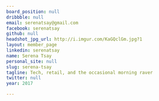 ```yaml
---
board_position: null
dribbble: null
email: serenatsay@gmail.com
facebook: serenatsay
github: null
headshot_jpg_url: http://i.imgur.com/KaGQclGm.jpg?1
layout: member_page
linkedin: serenatsay
name: Serena Tsay
personal_site: null
slug: serena-tsay
tagline: Tech, retail, and the occasional morning raver
twitter: null
year: 2017

---
```

